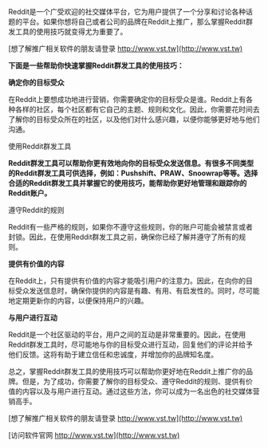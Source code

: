 Reddit是一个广受欢迎的社交媒体平台，它为用户提供了一个分享和讨论各种话题的平台。如果你想将自己或者公司的品牌在Reddit上推广，那么掌握Reddit群发工具的使用技巧就变得尤为重要了。

[想了解推广相关软件的朋友请登录 http://www.vst.tw](http://www.vst.tw)

**下面是一些帮助你快速掌握Reddit群发工具的使用技巧：**

**确定你的目标受众**

在Reddit上要想成功地进行营销，你需要确定你的目标受众是谁。Reddit上有各种各样的社区，每个社区都有它自己的主题、规则和文化。因此，你需要花时间去了解你的目标受众所在的社区，以及他们对什么感兴趣，以便你能够更好地与他们沟通。

使用Reddit群发工具

**Reddit群发工具可以帮助你更有效地向你的目标受众发送信息。有很多不同类型的Reddit群发工具可供选择，例如：Pushshift、PRAW、Snoowrap等等。选择合适的Reddit群发工具并掌握它的使用技巧，能帮助你更好地管理和跟踪你的Reddit账户。**

遵守Reddit的规则

Reddit有一些严格的规则，如果你不遵守这些规则，你的账户可能会被禁言或者封锁。因此，在使用Reddit群发工具之前，确保你已经了解并遵守了所有的规则。

**提供有价值的内容**

在Reddit上，只有提供有价值的内容才能吸引用户的注意力。因此，在向你的目标受众发送信息时，确保你提供的内容是有趣、有用、有启发性的。同时，尽可能地定期更新你的内容，以便保持用户的兴趣。

**与用户进行互动**

Reddit是一个社区驱动的平台，用户之间的互动是非常重要的。因此，在使用Reddit群发工具时，尽可能地与你的目标受众进行互动，回复他们的评论并给予他们反馈。这将有助于建立信任和忠诚度，并增加你的品牌知名度。

总之，掌握Reddit群发工具的使用技巧可以帮助你更好地在Reddit上推广你的品牌。但是，为了成功，你需要了解你的目标受众、遵守Reddit的规则、提供有价值的内容以及与用户进行互动。通过这些方法，你可以成为一名出色的社交媒体营销高手。

[想了解推广相关软件的朋友请登录 http://www.vst.tw](http://www.vst.tw)


[访问软件官网 http://www.vst.tw](http://www.vst.tw)
